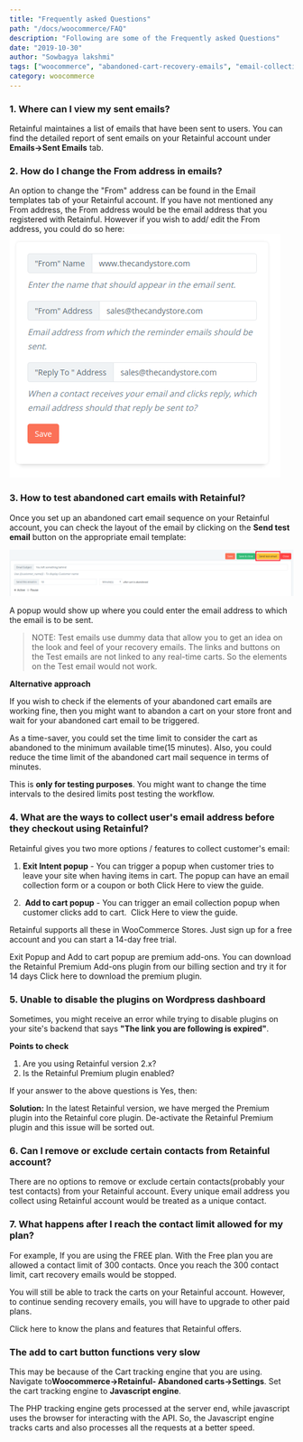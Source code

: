 ```yaml
---
title: "Frequently asked Questions"
path: "/docs/woocommerce/FAQ"
description: "Following are some of the Frequently asked Questions"
date: "2019-10-30"
author: "Sowbagya lakshmi"
tags: ["woocommerce", "abandoned-cart-recovery-emails", "email-collection-popup"]
category: woocommerce
---
```


### 1. Where can I view my sent emails?

Retainful maintaines a list of emails that have been sent to users. 
You can find the detailed report of sent emails on your Retainful account under **Emails->Sent Emails** tab.


### 2. How do I change the From address in emails?

An option to change the "From" address can be found in the Email templates tab of your Retainful account.
If you have not mentioned any From address, the From address would be the email  address that you registered with Retainful.
However if you wish to add/ edit the From address, you could do so here:
![From address change](../../images/docs/FAQ/from-address.png)


### 3. How to test abandoned cart emails with Retainful?

Once you set up an abandoned cart email sequence on your Retainful account, you can check the layout of the email by clicking on the **Send test email** button on the appropriate email template:

![Send test email](../../images/docs/FAQ/send-test-email.png)

A popup would show up where you could enter the email address to which the email is to be sent.

> NOTE: Test emails use dummy data that allow you to get an idea on the look and feel of your recovery emails. The links and buttons on the Test emails are not linked to any real-time carts. So the elements on the Test email would not work.

**Alternative approach**

If you wish to check if the elements of your abandoned cart emails are working fine, then you might want to abandon a cart on your store front and wait for your abandoned cart email to be triggered.

As a time-saver, you could set the time limit to consider the cart as abandoned to the minimum available time(15 minutes). Also, you could reduce the time limit of the abandoned cart mail sequence in terms of minutes.

This is **only for testing purposes**. You might want to change the time intervals to the desired limits post testing the workflow.

### 4. What are the ways to collect user's email address before they checkout using Retainful?

Retainful gives you two more options / features to collect customer's email:

1. **Exit Intent popup** - You can trigger a popup when customer tries to leave your site when having items in cart. The popup can have an email collection form or a coupon or both Click <link-text url="https://www.retainful.com/docs/woocommerce/exit-intent-popup" target="_blank" rel="noopener">Here</link-text> to view the guide.
 
2.  **Add to cart popup** - You can trigger an email collection popup when customer clicks add to cart.  Click <link-text url="https://www.retainful.com/docs/woocommerce/collect-email-address-before-adding-to-cart-in-woocommerce" target="_blank" rel="noopener">Here</link-text> to view the guide.

Retainful supports all these in WooCommerce Stores.
Just <link-text url="https://app.retainful.com/" rel="noopener" target="_blank">sign up for a free account</link-text> and you can start a 14-day free trial.

Exit Popup and Add to cart popup are premium add-ons. You can download the Retainful Premium Add-ons plugin from our billing section and try it for 14 days
Click <link-text url="https://www.retainful.com/docs/woocommerce/retainful-upgrading-to-premium#installing-the-premium-plugin-on-your-store">here</link-text> to  download the premium plugin.


### 5. Unable to disable the plugins on Wordpress dashboard

Sometimes, you might receive an error while trying to disable plugins on your site's backend that says **"The link you are following is expired"**.

**Points to check**
1. Are you using Retainful version 2.x?
2. Is the Retainful Premium plugin enabled?

If your answer to the above questions is Yes, then:

**Solution:** In the latest Retainful version, we have merged the Premium plugin into the Retainful core plugin. 
De-activate the Retainful Premium plugin and this issue will be sorted out.


### 6. Can I remove or exclude certain contacts from Retainful account?

There are no options to remove or exclude certain contacts(probably your test contacts) from your Retainful account.
Every unique email address you collect using Retainful account would be treated as a unique contact.

### 7. What happens after I reach the contact limit allowed for my plan?

For example, If you are using the FREE plan. With the Free plan you are allowed a contact limit of 300 contacts.
Once you reach the 300 contact limit, cart recovery emails would be stopped.

You will still be able to track the carts on your Retainful account. 
However, to continue sending recovery emails, you will have to upgrade to other paid plans.

Click <link-text url="https://www.retainful.com/pricing" target="_blank" rel="nofollow">here</link-text> to know the plans and features that Retainful offers.

### The add to cart button functions very slow

This may be because of the Cart tracking engine that you are using. Navigate to**Woocommerce->Retainful- Abandoned carts->Settings**.
Set the cart tracking engine to **Javascript engine**.

The PHP tracking engine gets processed at the server end, while javascript uses the browser for interacting with the API. So, the Javascript engine tracks carts and also processes all the requests at a better speed.
